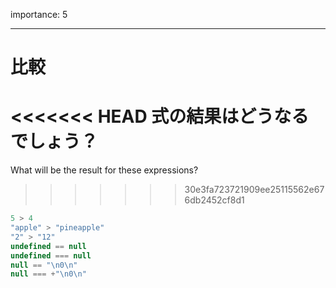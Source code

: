 importance: 5

---

# 比較

<<<<<<< HEAD
式の結果はどうなるでしょう？
=======
What will be the result for these expressions?
>>>>>>> 30e3fa723721909ee25115562e676db2452cf8d1

```js no-beautify
5 > 4
"apple" > "pineapple"
"2" > "12"
undefined == null
undefined === null
null == "\n0\n"
null === +"\n0\n"
```

